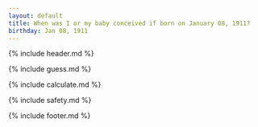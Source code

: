 ```yaml
---
layout: default
title: When was I or my baby conceived if born on January 08, 1911?
birthday: Jan 08, 1911
---
```


{% include header.md %}

{% include guess.md %}

{% include calculate.md %}

{% include safety.md %}

{% include footer.md %}



